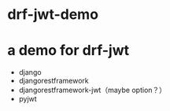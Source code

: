 # drf-jwt-demo

# a demo for drf-jwt

- django
- djangorestframework
- djangorestframework-jwt（maybe option？）
- pyjwt
